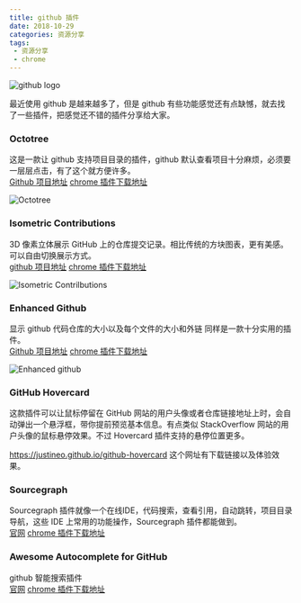 ```yaml
---
title: github 插件
date: 2018-10-29
categories: 资源分享
tags: 
 - 资源分享
 - chrome
---
```


![github logo](https://blog-1253491707.piccd.myqcloud.com/imgs/20181029094632.png)

<!-- more -->

最近使用 github 是越来越多了，但是 github 有些功能感觉还有点缺憾，就去找了一些插件，把感觉还不错的插件分享给大家。

### Octotree

这是一款让 github 支持项目目录的插件，github 默认查看项目十分麻烦，必须要一层层点击，有了这个就方便许多。  
[Github 项目地址](https://github.com/ovity/octotree)  [chrome 插件下载地址](https://chrome.google.com/webstore/detail/octotree/bkhaagjahfmjljalopjnoealnfndnagc)

![Octotree](https://blog-1253491707.piccd.myqcloud.com/imgs/20181029100705.png/style)

### Isometric Contributions

3D 像素立体展示 GitHub 上的仓库提交记录。相比传统的方块图表，更有美感。可以自由切换展示方式。  
[github 项目地址](https://github.com/jasonlong/isometric-contributions)  [chrome 插件下载地址](https://chrome.google.com/webstore/detail/isometric-contributions/mjoedlfflcchnleknnceiplgaeoegien?hl=zh-CN)

![Isometric Contrilbutions](https://blog-1253491707.piccd.myqcloud.com/imgs/20181029101902.png/style)

### Enhanced Github

显示 github 代码仓库的大小以及每个文件的大小和外链 同样是一款十分实用的插件。  
[Github 项目地址](https://github.com/softvar/enhanced-github)  [chrome 插件下载地址](https://chrome.google.com/webstore/detail/enhanced-github/anlikcnbgdeidpacdbdljnabclhahhmd/related)

![Enhanced github](https://blog-1253491707.piccd.myqcloud.com/imgs/20181029104909.png/style)

### GitHub Hovercard

这款插件可以让鼠标停留在 GitHub 网站的用户头像或者仓库链接地址上时，会自动弹出一个悬浮框，带你提前预览基本信息。有点类似 StackOverflow 网站的用户头像的鼠标悬停效果。不过 Hovercard 插件支持的悬停位置更多。  

<https://justineo.github.io/github-hovercard>  这个网址有下载链接以及体验效果。

### Sourcegraph

Sourcegraph 插件就像一个在线IDE，代码搜索，查看引用，自动跳转，项目目录导航，这些 IDE 上常用的功能操作，Sourcegraph 插件都能做到。  
[官网](https://sourcegraph.com)  [chrome 插件下载地址](https://chrome.google.com/webstore/detail/sourcegraph/dgjhfomjieaadpoljlnidmbgkdffpack)

### Awesome Autocomplete for GitHub

github 智能搜索插件  
[官网](https://github.algolia.com/)  [chrome 插件下载地址](https://chrome.google.com/webstore/detail/awesome-autocomplete-for/djkfdjpoelphhdclfjhnffmnlnoknfnd/related?hl=zh-CN)